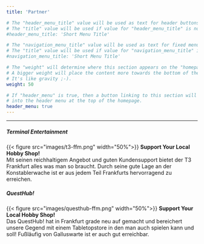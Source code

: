 ```yaml
---
title: 'Partner'

# The "header_menu_title" value will be used as text for header buttons.
# The "title" value will be used if value for "header_menu_title" is not provided.
#header_menu_title: 'Short Menu Title'

# The "navigation_menu_title" value will be used as text for fixed menu items.
# The "title" value will be used if value for "navigation_menu_title" is not provided.
#navigation_menu_title: 'Short Menu Title'

# The "weight" will determine where this section appears on the "homepage".
# A bigger weight will place the content more towards the bottom of the page.
# It's like gravity ;-).
weight: 50

# If "header_menu" is true, then a button linking to this section will be placed
# into the header menu at the top of the homepage.
header_menu: true
---
```

-----

##### Terminal Entertainment

{{< figure src="images/t3-ffm.png" width="50%">}}
**Support Your Local Hobby Shop!**  
Mit seinen reichhaltigem Angebot und guten Kundensupport bietet der T3 Frankfurt alles was man so braucht. Durch seine gute Lage an der Konstablerwache ist er aus jedem Teil Frankfurts hervorragend zu erreichen.

##### QuestHub!

{{< figure src="images/questhub-ffm.png" width="50%">}}
**Support Your Local Hobby Shop!**  
Das QuestHub! hat in Frankfurt grade neu auf gemacht und bereichert unsere Gegend mit einem Tabletopstore in den man auch spielen kann und soll! Fußläufig von Galluswarte ist er auch gut erreichbar.